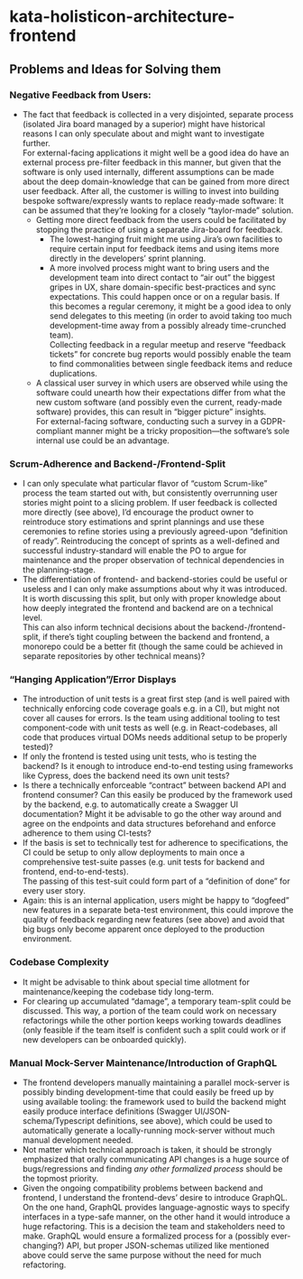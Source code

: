 # kata-holisticon-architecture-frontend

## Problems and Ideas for Solving them

### Negative Feedback from Users:
* The fact that feedback is collected in a very disjointed, separate process (isolated Jira board managed by a superior) might have historical reasons I can only speculate about and might want to investigate further.  
For external-facing applications it might well be a good idea do have an external process pre-filter feedback in this manner, but given that the software is only used internally, different assumptions can be made about the deep domain-knowledge that can be gained from more direct user feedback. After all, the customer is willing to invest into building bespoke software/expressly wants to replace ready-made software: It can be assumed that they’re looking for a closely “taylor-made” solution.
  * Getting more direct feedback from the users could be facilitated by stopping the practice of using a separate Jira-board for feedback.
    * The lowest-hanging fruit might me using Jira’s own facilities to require certain input for feedback items and using items more directly in the developers’ sprint planning.
    * A more involved process might want to bring users and the development team into direct contact to “air out” the biggest gripes in UX, share domain-specific best-practices and sync expectations. This could happen once or on a regular basis. If this becomes a regular ceremony, it might be a good idea to only send delegates to this meeting (in order to avoid taking too much development-time away from a possibly already time-crunched team).  
    Collecting feedback in a regular meetup and reserve “feedback tickets” for concrete bug reports would possibly enable the team to find commonalities between single feedback items and reduce duplications.
  * A classical user survey in which users are observed while using the software could unearth how their expectations differ from what the new custom software (and possibly even the current, ready-made software) provides, this can result in “bigger picture” insights.  
  For external-facing software, conducting such a survey in a GDPR-compliant manner might be a tricky proposition—the software’s sole internal use could be an advantage.

### Scrum-Adherence and Backend-/Frontend-Split
* I can only speculate what particular flavor of “custom Scrum-like” process the team started out with, but consistently overrunning user stories might point to a slicing problem. If user feedback is collected more directly (see above), I’d encourage the product owner to reintroduce story estimations and sprint plannings and use these ceremonies to refine stories using a previously agreed-upon “definition of ready”. Reintroducing the concept of sprints as a well-defined and successful industry-standard will enable the PO to argue for maintenance and the proper observation of technical dependencies in the planning-stage.
* The differentiation of frontend- and backend-stories could be useful or useless and I can only make assumptions about why it was introduced. It is worth discussing this split, but only with proper knowledge about how deeply integrated the frontend and backend are on a technical level.  
This can also inform technical decisions about the backend-/frontend-split, if there’s tight coupling between the backend and frontend, a monorepo could be a better fit (though the same could be achieved in separate repositories by other technical means)?

### “Hanging Application”/Error Displays
* The introduction of unit tests is a great first step (and is well paired with technically enforcing code coverage goals e.g. in a CI), but might not cover all causes for errors. Is the team using additional tooling to test component-code with unit tests as well (e.g. in React-codebases, all code that produces virtual DOMs needs additional setup to be properly tested)?
* If only the frontend is tested using unit tests, who is testing the backend? Is it enough to introduce end-to-end testing using frameworks like Cypress, does the backend need its own unit tests?
* Is there a technically enforceable “contract” between backend API and frontend consumer? Can this easily be produced by the framework used by the backend, e.g. to automatically create a Swagger UI documentation? Might it be advisable to go the other way around and agree on the endpoints and data structures beforehand and enforce adherence to them using CI-tests?
* If the basis is set to technically test for adherence to specifications, the CI could be setup to only allow deployments to main once a comprehensive test-suite passes (e.g. unit tests for backend and frontend, end-to-end-tests).  
The passing of this test-suit could form part of a “definition of done” for every user story.
* Again: this is an internal application, users might be happy to “dogfeed” new features in a separate beta-test environment, this could improve the quality of feedback regarding new features (see above) and avoid that big bugs only become apparent once deployed to the production environment.

### Codebase Complexity
* It might be advisable to think about special time allotment for maintenance/keeping the codebase tidy long-term.
* For clearing up accumulated “damage”, a temporary team-split could be discussed. This way, a portion of the team could work on necessary refactorings while the other portion keeps working towards deadlines (only feasible if the team itself is confident such a split could work or if new developers can be onboarded quickly).

### Manual Mock-Server Maintenance/Introduction of GraphQL
* The frontend developers manually maintaining a parallel mock-server is possibly binding development-time that could easily be freed up by using available tooling: the framework used to build the backend might easily produce interface definitions (Swagger UI/JSON-schema/Typescript definitions, see above), which could be used to automatically generate a locally-running mock-server without much manual development needed.
* Not matter which technical approach is taken, it should be strongly emphasized that orally communicating API changes is a huge source of bugs/regressions and finding *any other formalized process* should be the topmost priority.
* Given the ongoing compatibility problems between backend and frontend, I understand the frontend-devs’ desire to introduce GraphQL. On the one hand, GraphQL provides language-agnostic ways to specify interfaces in a type-safe manner, on the other hand it would introduce a huge refactoring. This is a decision the team and stakeholders need to make. GraphQL would ensure a formalized process for a (possibly ever-changing?) API, but proper JSON-schemas utilized like mentioned above could serve the same purpose without the need for much refactoring.